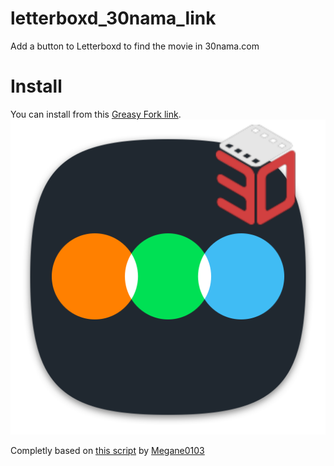# letterboxd_30nama_link
Add a button to Letterboxd to find the movie in 30nama.com

# Install
You can install from this [Greasy Fork link](https://greasyfork.org/en/scripts/477944-letterboxd-30nama-link).
![](ltb30n.png)

Completly based on [this script](https://greasyfork.org/en/scripts/474032-letterboxd-tunefind-link) by [Megane0103](https://github.com/Megane0103)
